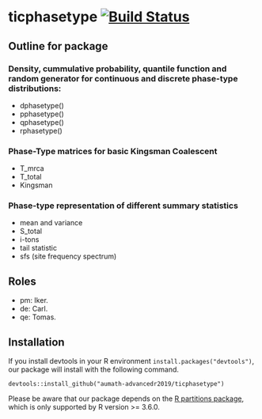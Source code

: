 # ticphasetype [![Build Status](https://travis-ci.com/aumath-advancedr2019/ticphasetype.svg?branch=master)](https://travis-ci.com/aumath-advancedr2019/ticphasetype)

## Outline for package

### Density, cummulative probability, quantile function and random generator for continuous and discrete phase-type distributions:
* dphasetype()
* pphasetype()
* qphasetype()
* rphasetype()

### Phase-Type matrices for basic Kingsman Coalescent 
* T_mrca 
* T_total 
* Kingsman

### Phase-type representation of different summary statistics 
* mean and variance
* S_total 
* i-tons 
* tail statistic 
* sfs (site frequency spectrum)

## Roles

* pm: Iker.
* de: Carl.
* qe: Tomas. 





## Installation

If you install devtools in your R environment `install.packages("devtools")`, our package will install with the following command.

```
devtools::install_github("aumath-advancedr2019/ticphasetype")
```
Please be aware that our package depends on the [R partitions package](https://cran.r-project.org/web/packages/partitions/index.html), which is only supported by R version >= 3.6.0.
